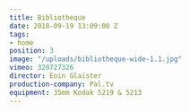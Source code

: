 ```yaml
---
title: Bibliotheque
date: 2018-09-19 13:09:00 Z
tags:
- home
position: 3
image: "/uploads/bibliotheque-wide-1.1.jpg"
vimeo: 320727326
director: Eoin Glaister
production-company: Pal.tv
equipment: 35mm Kodak 5219 & 5213
---
```


